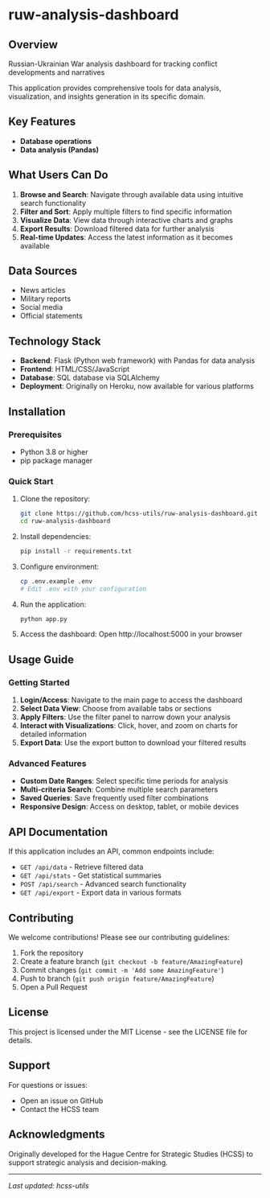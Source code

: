 # ruw-analysis-dashboard

## Overview

Russian-Ukrainian War analysis dashboard for tracking conflict developments and narratives

This application provides comprehensive tools for data analysis, visualization, and insights generation in its specific domain.

## Key Features

- **Database operations**
- **Data analysis (Pandas)**

## What Users Can Do

1. **Browse and Search**: Navigate through available data using intuitive search functionality
2. **Filter and Sort**: Apply multiple filters to find specific information
3. **Visualize Data**: View data through interactive charts and graphs
4. **Export Results**: Download filtered data for further analysis
5. **Real-time Updates**: Access the latest information as it becomes available

## Data Sources

- News articles
- Military reports
- Social media
- Official statements

## Technology Stack

- **Backend**: Flask (Python web framework) with Pandas for data analysis
- **Frontend**: HTML/CSS/JavaScript
- **Database**: SQL database via SQLAlchemy
- **Deployment**: Originally on Heroku, now available for various platforms

## Installation

### Prerequisites

- Python 3.8 or higher
- pip package manager

### Quick Start

1. Clone the repository:
   ```bash
   git clone https://github.com/hcss-utils/ruw-analysis-dashboard.git
   cd ruw-analysis-dashboard
   ```

2. Install dependencies:
   ```bash
   pip install -r requirements.txt
   ```

3. Configure environment:
   ```bash
   cp .env.example .env
   # Edit .env with your configuration
   ```

4. Run the application:
   ```bash
   python app.py
   ```

5. Access the dashboard:
   Open http://localhost:5000 in your browser

## Usage Guide

### Getting Started

1. **Login/Access**: Navigate to the main page to access the dashboard
2. **Select Data View**: Choose from available tabs or sections
3. **Apply Filters**: Use the filter panel to narrow down your analysis
4. **Interact with Visualizations**: Click, hover, and zoom on charts for detailed information
5. **Export Data**: Use the export button to download your filtered results

### Advanced Features

- **Custom Date Ranges**: Select specific time periods for analysis
- **Multi-criteria Search**: Combine multiple search parameters
- **Saved Queries**: Save frequently used filter combinations
- **Responsive Design**: Access on desktop, tablet, or mobile devices

## API Documentation

If this application includes an API, common endpoints include:

- `GET /api/data` - Retrieve filtered data
- `GET /api/stats` - Get statistical summaries
- `POST /api/search` - Advanced search functionality
- `GET /api/export` - Export data in various formats

## Contributing

We welcome contributions! Please see our contributing guidelines:

1. Fork the repository
2. Create a feature branch (`git checkout -b feature/AmazingFeature`)
3. Commit changes (`git commit -m 'Add some AmazingFeature'`)
4. Push to branch (`git push origin feature/AmazingFeature`)
5. Open a Pull Request

## License

This project is licensed under the MIT License - see the LICENSE file for details.

## Support

For questions or issues:
- Open an issue on GitHub
- Contact the HCSS team

## Acknowledgments

Originally developed for the Hague Centre for Strategic Studies (HCSS) to support strategic analysis and decision-making.

---

*Last updated: hcss-utils</format>*
